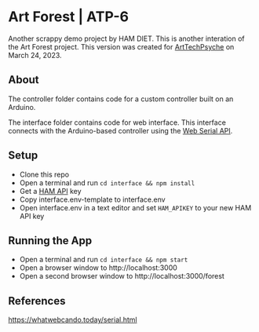 # Art Forest | ATP-6

Another scrappy demo project by HAM DIET. This is another interation of the Art Forest project. This version was created for [ArtTechPsyche](https://arttechpsyche.org/) on March 24, 2023.

## About

The controller folder contains code for a custom controller built on an Arduino. 

The interface folder contains code for web interface. This interface connects with the Arduino-based controller using the [Web Serial API](https://developer.mozilla.org/en-US/docs/Web/API/Web_Serial_API).

## Setup

* Clone this repo
* Open a terminal and run `cd interface && npm install`
* Get a [HAM API](http://hvrd.art/api) key
* Copy interface\.env-template to interface\.env
* Open interface\.env in a text editor and set `HAM_APIKEY` to your new HAM API key

## Running the App

* Open a terminal and run `cd interface && npm start`
* Open a browser window to http://localhost:3000
* Open a second browser window to http://localhost:3000/forest

## References

https://whatwebcando.today/serial.html